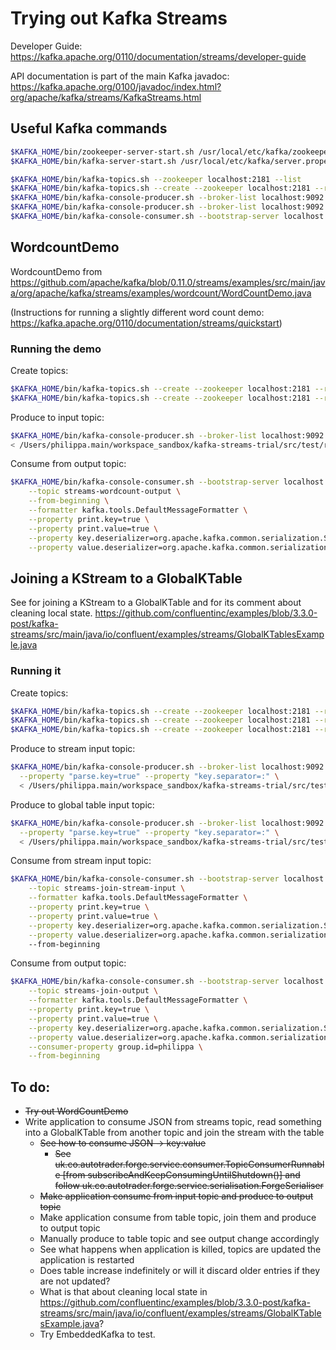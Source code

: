 # Trying out Kafka Streams

Developer Guide: https://kafka.apache.org/0110/documentation/streams/developer-guide

API documentation is part of the main Kafka javadoc: https://kafka.apache.org/0100/javadoc/index.html?org/apache/kafka/streams/KafkaStreams.html

## Useful Kafka commands

```bash
$KAFKA_HOME/bin/zookeeper-server-start.sh /usr/local/etc/kafka/zookeeper.properties
$KAFKA_HOME/bin/kafka-server-start.sh /usr/local/etc/kafka/server.properties

$KAFKA_HOME/bin/kafka-topics.sh --zookeeper localhost:2181 --list
$KAFKA_HOME/bin/kafka-topics.sh --create --zookeeper localhost:2181 --replication-factor 1 --partitions 1 --topic $1
$KAFKA_HOME/bin/kafka-console-producer.sh --broker-list localhost:9092 --topic $1
$KAFKA_HOME/bin/kafka-console-producer.sh --broker-list localhost:9092 --topic $1 < input_file.txt
$KAFKA_HOME/bin/kafka-console-consumer.sh --bootstrap-server localhost:9092 --consumer-property group.id=philippa --topic $1
```
## WordcountDemo

WordcountDemo from https://github.com/apache/kafka/blob/0.11.0/streams/examples/src/main/java/org/apache/kafka/streams/examples/wordcount/WordCountDemo.java

(Instructions for running a slightly different word count demo: https://kafka.apache.org/0110/documentation/streams/quickstart)

### Running the demo

Create topics:
```bash
$KAFKA_HOME/bin/kafka-topics.sh --create --zookeeper localhost:2181 --replication-factor 1 --partitions 1 --topic streams-plaintext-input
$KAFKA_HOME/bin/kafka-topics.sh --create --zookeeper localhost:2181 --replication-factor 1 --partitions 1 --topic streams-wordcount-output
```
Produce to input topic:
```bash
$KAFKA_HOME/bin/kafka-console-producer.sh --broker-list localhost:9092 --topic streams-plaintext-input \
< /Users/philippa.main/workspace_sandbox/kafka-streams-trial/src/test/resources/pm/kafkastreams/examples/wordcount/WordCountDemoInput.txt
```
Consume from output topic:
```bash
$KAFKA_HOME/bin/kafka-console-consumer.sh --bootstrap-server localhost:9092 \
    --topic streams-wordcount-output \
    --from-beginning \
    --formatter kafka.tools.DefaultMessageFormatter \
    --property print.key=true \
    --property print.value=true \
    --property key.deserializer=org.apache.kafka.common.serialization.StringDeserializer \
    --property value.deserializer=org.apache.kafka.common.serialization.LongDeserializer
```

## Joining a KStream to a GlobalKTable

See
for joining a KStream to a GlobalKTable and for its comment about cleaning local state.
https://github.com/confluentinc/examples/blob/3.3.0-post/kafka-streams/src/main/java/io/confluent/examples/streams/GlobalKTablesExample.java

### Running it

Create topics:
```bash
$KAFKA_HOME/bin/kafka-topics.sh --create --zookeeper localhost:2181 --replication-factor 1 --partitions 1 --topic streams-join-stream-input
$KAFKA_HOME/bin/kafka-topics.sh --create --zookeeper localhost:2181 --replication-factor 1 --partitions 1 --topic streams-join-table-input
$KAFKA_HOME/bin/kafka-topics.sh --create --zookeeper localhost:2181 --replication-factor 1 --partitions 1 --topic streams-join-output
```

Produce to stream input topic:
```bash
$KAFKA_HOME/bin/kafka-console-producer.sh --broker-list localhost:9092 --topic streams-join-stream-input \
  --property "parse.key=true" --property "key.separator=:" \
  < /Users/philippa.main/workspace_sandbox/kafka-streams-trial/src/test/resources/pm/kafkastreams/streamtotable/StreamInput.txt

```
Produce to global table input topic:
```bash
$KAFKA_HOME/bin/kafka-console-producer.sh --broker-list localhost:9092 --topic streams-join-table-input \
  --property "parse.key=true" --property "key.separator=:" \
  < /Users/philippa.main/workspace_sandbox/kafka-streams-trial/src/test/resources/pm/kafkastreams/streamtotable/GlobalTableInput.txt

```
Consume from stream input topic:
```bash
$KAFKA_HOME/bin/kafka-console-consumer.sh --bootstrap-server localhost:9092 \
    --topic streams-join-stream-input \
    --formatter kafka.tools.DefaultMessageFormatter \
    --property print.key=true \
    --property print.value=true \
    --property key.deserializer=org.apache.kafka.common.serialization.StringDeserializer \
    --property value.deserializer=org.apache.kafka.common.serialization.StringDeserializer
    --from-beginning
```
Consume from output topic:
```bash
$KAFKA_HOME/bin/kafka-console-consumer.sh --bootstrap-server localhost:9092 \
    --topic streams-join-output \
    --formatter kafka.tools.DefaultMessageFormatter \
    --property print.key=true \
    --property print.value=true \
    --property key.deserializer=org.apache.kafka.common.serialization.StringDeserializer \
    --property value.deserializer=org.apache.kafka.common.serialization.StringDeserializer \
    --consumer-property group.id=philippa \
    --from-beginning
```

## To do:
* ~~Try out WordCountDemo~~
* Write application to consume JSON from streams topic, read something into a GlobalKTable from another topic and join the stream with the table
    * ~~See how to consume JSON -> key:value~~
        * ~~See uk.co.autotrader.forge.service.consumer.TopicConsumerRunnable [from subscribeAndKeepConsumingUntilShutdown()] and follow 
        uk.co.autotrader.forge.service.serialisation.ForgeSerialiser~~
    * ~~Make application consume from input topic and produce to output topic~~
    * Make application consume from table topic, join them and produce to output topic
    * Manually produce to table topic and see output change accordingly
    * See what happens when application is killed, topics are updated the application is restarted
    * Does table increase indefinitely or will it discard older entries if they are not updated?
    * What is that about cleaning local state in https://github.com/confluentinc/examples/blob/3.3.0-post/kafka-streams/src/main/java/io/confluent/examples/streams/GlobalKTablesExample.java?
    * Try EmbeddedKafka to test.
 